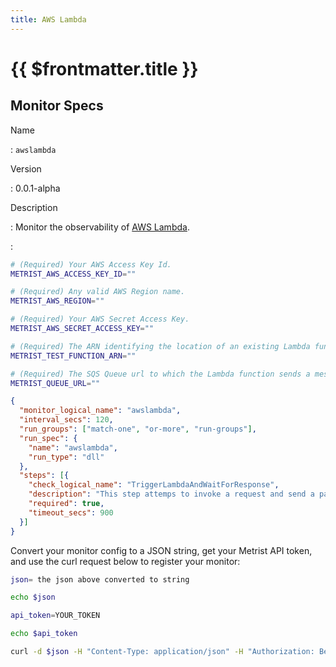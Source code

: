```yaml
---
title: AWS Lambda
---
```


# {{ $frontmatter.title }}

## Monitor Specs

Name

: `awslambda`

Version

: 0.0.1-alpha

Description

: Monitor the observability of [AWS Lambda](https://aws.amazon.com/lambda/).

: &nbsp;


<!--@include: /parts/_1.md-->


<!--@include: /parts/_2.md-->


<!--@include: /parts/_3.md-->


```sh
# (Required) Your AWS Access Key Id.
METRIST_AWS_ACCESS_KEY_ID=""

# (Required) Any valid AWS Region name.
METRIST_AWS_REGION=""

# (Required) Your AWS Secret Access Key.
METRIST_AWS_SECRET_ACCESS_KEY=""

# (Required) The ARN identifying the location of an existing Lambda function.
METRIST_TEST_FUNCTION_ARN=""

# (Required) The SQS Queue url to which the Lambda function sends a message.
METRIST_QUEUE_URL=""
```

<!--@include: /parts/tips_env-vars.md -->


<!--@include: /parts/_4.md-->


```json
{
  "monitor_logical_name": "awslambda",
  "interval_secs": 120,
  "run_groups": ["match-one", "or-more", "run-groups"],
  "run_spec": {
    "name": "awslambda",
    "run_type": "dll"
  },
  "steps": [{
    "check_logical_name": "TriggerLambdaAndWaitForResponse",
    "description": "This step attemps to invoke a request and send a payload from a Lambda function to a SQS Queue.",
    "required": true,
    "timeout_secs": 900
  }]
}
```

Convert your monitor config to a JSON string, get your Metrist API token, and use the curl request below to register your monitor:

```sh
json= the json above converted to string

echo $json

api_token=YOUR_TOKEN

echo $api_token

curl -d $json -H "Content-Type: application/json" -H "Authorization: Bearer $api_token" 'https://app.metrist.io/api/v0/monitor-config'

```

<!--@include: /parts/tips_api.md-->


<!--@include: /parts/_5.md-->


<!--@include: /parts/result.md-->